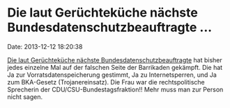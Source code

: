 Die laut Gerüchteküche nächste Bundesdatenschutzbeauftragte \...
================================================================

Date: 2013-12-12 18:20:38

[Die laut Gerüchteküche nächste
Bundesdatenschutzbeauftragte](http://beta.abgeordnetenwatch.de/blog/2013-12-12/die-neue-datenschutzbeauftragte-fuer-internetsperren-und-vorratsdatenspeicherung)
hat bisher jedes einzelne Mal auf der falschen Seite der Barrikaden
gekämpft. Die hat Ja zur Vorratsdatenspeicherung gestimmt, Ja zu
Internetsperren, und Ja zum BKA-Gesetz (Trojanereinsatz). Die Frau war
die rechtspolitische Sprecherin der CDU/CSU-Bundestagsfraktion!! Mehr
muss man zur Person nicht sagen.
